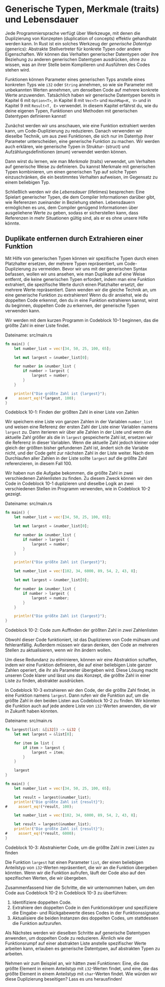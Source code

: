 # Generische Typen, Merkmale (traits) und Lebensdauer

Jede Programmiersprache verfügt über Werkzeuge, mit denen die Duplizierung von
Konzepten (duplication of concepts) effektiv gehandhabt werden kann. In Rust
ist ein solches Werkzeug der _generische Datentyp_ (generics): Abstrakte
Stellvertreter für konkrete Typen oder andere Eigenschaften. Wir können das
Verhalten generischer Datentypen oder ihre Beziehung zu anderen generischen
Datentypen ausdrücken, ohne zu wissen, was an ihrer Stelle beim Kompilieren und
Ausführen des Codes stehen wird.

Funktionen können Parameter eines generischen Typs anstelle eines konkreten
Typs wie `i32` oder `String` annehmen, so wie sie Parameter mit unbekannten
Werten annehmen, um denselben Code auf mehrere konkrete Werte anzuwenden.
Tatsächlich haben wir generische Datentypen bereits in Kapitel 6 mit
`Option<T>`, in Kapitel 8 mit `Vec<T>` und `HashMap<K, V>` und in Kapitel 9 mit
`Result<T, E>` verwendet. In diesem Kapitel erfährst du, wie du deine eigenen
Typen, Funktionen und Methoden mit generischen Datentypen definieren kannst!

Zunächst werden wir uns anschauen, wie eine Funktion extrahiert werden kann, um
Code-Duplizierung zu reduzieren. Danach verwenden wir dieselbe Technik, um aus
zwei Funktionen, die sich nur im Datentyp ihrer Parameter unterscheiden, eine
generische Funktion zu machen. Wir werden auch erklären, wie generische Typen
in Struktur- (struct) und Aufzählungsdefinitionen (enum) verwendet werden
können.

Dann wirst du lernen, wie man _Merkmale_ (traits) verwendet, um Verhalten auf
generische Weise zu definieren. Du kannst Merkmale mit generischen Typen
kombinieren, um einen generischen Typ auf solche Typen einzuschränken, die ein
bestimmtes Verhalten aufweisen, im Gegensatz zu einem beliebigen Typ.

Schließlich werden wir die _Lebensdauer_ (lifetimes) besprechen: Eine Spielart
generischer Typen, die dem Compiler Informationen darüber gibt, wie
Referenzen zueinander in Beziehung stehen. Lebensdauern ermöglichen es uns, dem
Compiler genügend Informationen über ausgeliehene Werte zu geben, sodass er
sicherstellen kann, dass Referenzen in mehr Situationen gültig sind, als er es
ohne unsere Hilfe könnte.

## Duplikate entfernen durch Extrahieren einer Funktion

Mit Hilfe von generischen Typen können wir spezifische Typen durch einen
Platzhalter ersetzen, der mehrere Typen repräsentiert, um Code-Duplizierung zu
vermeiden. Bevor wir uns mit der generischen Syntax befassen, wollen wir uns
ansehen, wie man Duplikate auf eine Weise entfernt, die keine generischen Typen
erfordert, indem man eine Funktion extrahiert, die spezifische Werte durch
einen Platzhalter ersetzt, der mehrere Werte repräsentiert. Dann wenden wir die
gleiche Technik an, um eine generische Funktion zu extrahieren! Wenn du dir
ansiehst, wie du doppelten Code erkennst, den du in eine Funktion extrahieren
kannst, wirst du beginnen, doppelten Code zu erkennen, der generische Typen
verwenden kann.

Wir werden mit dem kurzen Programm in Codeblock 10-1 beginnen, das die größte
Zahl in einer Liste findet.

<span class="filename">Dateiname: src/main.rs</span>

```rust
fn main() {
    let number_list = vec![34, 50, 25, 100, 65];

    let mut largest = &number_list[0];

    for number in &number_list {
        if number > largest {
            largest = number;
        }
    }

    println!("Die größte Zahl ist {largest}");
#     assert_eq!(*largest, 100);
}
```

<span class="caption">Codeblock 10-1: Finden der größten Zahl in einer Liste
von Zahlen</span>

Wir speichern eine Liste von ganzen Zahlen in der Variablen `number_list` und
weisen eine Referenz der ersten Zahl der Liste einer Variablen namens `largest`
zu. Dann iterieren wir über alle Zahlen in der Liste und wenn die aktuelle Zahl
größer als die in `largest` gespeicherte Zahl ist, ersetzen wir die Referenz in
dieser Variablen. Wenn die aktuelle Zahl jedoch kleiner oder gleich der größten
bisher gefundenen Zahl ist, ändert sich die Variable nicht, und der Code geht
zur nächsten Zahl in der Liste weiter. Nach dem Durchlaufen aller Zahlen in der
Liste sollte `largest` auf die größte Zahl referenzieren, in diesem Fall 100.

Wir haben nun die Aufgabe bekommen, die größte Zahl in zwei verschiedenen
Zahlenlisten zu finden. Zu diesem Zweck können wir den Code in Codeblock 10-1
duplizieren und dieselbe Logik an zwei verschiedenen Stellen im Programm
verwenden, wie in Codeblock 10-2 gezeigt.

<span class="filename">Dateiname: src/main.rs</span>

```rust
fn main() {
    let number_list = vec![34, 50, 25, 100, 65];

    let mut largest = &number_list[0];

    for number in &number_list {
        if number > largest {
            largest = number;
        }
    }

    println!("Die größte Zahl ist {largest}");

    let number_list = vec![102, 34, 6000, 89, 54, 2, 43, 8];

    let mut largest = &number_list[0];

    for number in &number_list {
        if number > largest {
            largest = number;
        }
    }

    println!("Die größte Zahl ist {largest}");
}
```

<span class="caption">Codeblock 10-2: Code zum Auffinden der größten Zahl in
_zwei_ Zahlenlisten</span>

Obwohl dieser Code funktioniert, ist das Duplizieren von Code mühsam und
fehleranfällig. Außerdem müssen wir daran denken, den Code an mehreren Stellen
zu aktualisieren, wenn wir ihn ändern wollen.

Um diese Redundanz zu eliminieren, können wir eine Abstraktion schaffen, indem
wir eine Funktion definieren, die auf einer beliebigen Liste ganzer Zahlen
operiert, die ihr als Parameter übergeben wird. Diese Lösung macht unseren Code
klarer und lässt uns das Konzept, die größte Zahl in einer Liste zu finden,
abstrakter ausdrücken.

In Codeblock 10-3 extrahieren wir den Code, der die größte Zahl findet, in eine
Funktion namens `largest`. Dann rufen wir die Funktion auf, um die größte Zahl
in den beiden Listen aus Codeblock 10-2 zu finden. Wir könnten die Funktion
auch auf jede andere Liste von `i32`-Werten anwenden, die wir in Zukunft haben
könnten.

<span class="filename">Dateiname: src/main.rs</span>

```rust
fn largest(list: &[i32]) -> &i32 {
    let mut largest = &list[0];

    for item in list {
        if item > largest {
            largest = item;
        }
    }

    largest
}

fn main() {
    let number_list = vec![34, 50, 25, 100, 65];

    let result = largest(&number_list);
    println!("Die größte Zahl ist {result}");
#     assert_eq!(*result, 100);

    let number_list = vec![102, 34, 6000, 89, 54, 2, 43, 8];

    let result = largest(&number_list);
    println!("Die größte Zahl ist {result}");
#     assert_eq!(*result, 6000);
}
```

<span class="caption">Codeblock 10-3: Abstrahierter Code, um die größte Zahl in
zwei Listen zu finden</span>

Die Funktion `largest` hat einen Parameter `list`, der einen beliebigen
Anteilstyp von `i32`-Werten repräsentiert, die wir an die Funktion übergeben
könnten. Wenn wir die Funktion aufrufen, läuft der Code also auf den
spezifischen Werten, die wir übergeben.

Zusammenfassend hier die Schritte, die wir unternommen haben, um den Code aus
Codeblock 10-2 in Codeblock 10-3 zu überführen:

1. Identifiziere doppelten Code.
2. Extrahiere den doppelten Code in den Funktionskörper und spezifiziere die
   Eingabe- und Rückgabewerte dieses Codes in der Funktionssignatur.
3. Aktualisiere die beiden Instanzen des doppelten Codes, um stattdessen die
   Funktion aufzurufen.

Als Nächstes werden wir dieselben Schritte auf generische Datentypen anwenden,
um doppelten Code zu reduzieren. Ähnlich wie der Funktionsrumpf auf einer
abstrakten Liste anstelle spezifischer Werte arbeiten kann, erlauben es
generische Datentypen, auf abstrakten Typen zu arbeiten.

Nehmen wir zum Beispiel an, wir hätten zwei Funktionen: Eine, die das größte
Element in einem Anteilstyp mit `i32`-Werten findet, und eine, die das größte
Element in einem Anteilstyp mit `char`-Werten findet. Wie würden wir diese
Duplizierung beseitigen? Lass es uns herausfinden!
